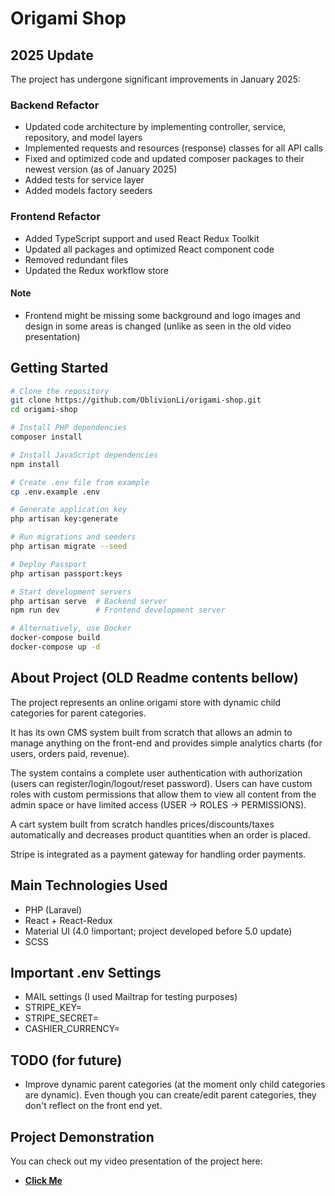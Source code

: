 <p align="center"><h1>Origami Shop</h1></p>

## 2025 Update

The project has undergone significant improvements in January 2025:

### Backend Refactor
- Updated code architecture by implementing controller, service, repository, and model layers
- Implemented requests and resources (response) classes for all API calls
- Fixed and optimized code and updated composer packages to their newest version (as of January 2025)
- Added tests for service layer
- Added models factory seeders

### Frontend Refactor
- Added TypeScript support and used React Redux Toolkit
- Updated all packages and optimized React component code
- Removed redundant files
- Updated the Redux workflow store

#### Note
- Frontend might be missing some background and logo images and design in some areas is changed (unlike as seen in the old video presentation)

## Getting Started

```bash
# Clone the repository
git clone https://github.com/OblivionLi/origami-shop.git
cd origami-shop

# Install PHP dependencies
composer install

# Install JavaScript dependencies
npm install

# Create .env file from example
cp .env.example .env

# Generate application key
php artisan key:generate

# Run migrations and seeders
php artisan migrate --seed

# Deploy Passport
php artisan passport:keys

# Start development servers
php artisan serve  # Backend server
npm run dev        # Frontend development server

# Alternatively, use Docker
docker-compose build
docker-compose up -d
```

## About Project (OLD Readme contents bellow)

The project represents an online origami store with dynamic child categories for parent categories.

It has its own CMS system built from scratch that allows an admin to manage anything on the front-end and provides simple analytics charts (for users, orders paid, revenue).

The system contains a complete user authentication with authorization (users can register/login/logout/reset password). Users can have custom roles with custom permissions that allow them to view all content from the admin space or have limited access (USER -> ROLES -> PERMISSIONS).

A cart system built from scratch handles prices/discounts/taxes automatically and decreases product quantities when an order is placed.

Stripe is integrated as a payment gateway for handling order payments.

## Main Technologies Used

- PHP (Laravel)
- React + React-Redux
- Material UI (4.0 !important; project developed before 5.0 update)
- SCSS

## Important .env Settings

- MAIL settings (I used Mailtrap for testing purposes)
- STRIPE_KEY=
- STRIPE_SECRET=
- CASHIER_CURRENCY=

## TODO (for future)

- Improve dynamic parent categories (at the moment only child categories are dynamic). Even though you can create/edit parent categories, they don't reflect on the front end yet.

## Project Demonstration

You can check out my video presentation of the project here:
* **[Click Me](#)**
